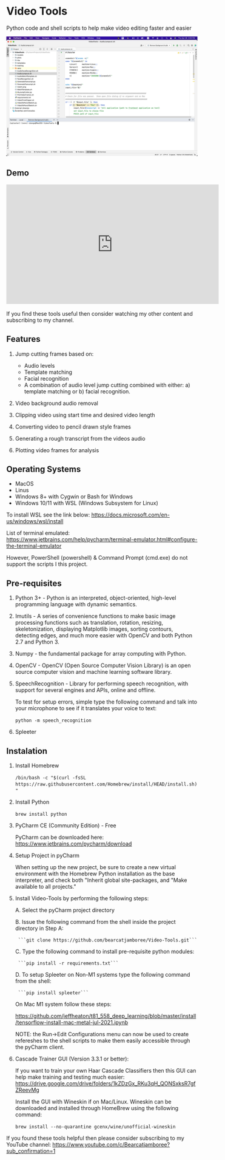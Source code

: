 # Video Tools
Python code and shell scripts to help make video editing faster and easier

<img src="media/screenshot.png" width="900">

## Demo

<iframe width="560" height="315" src="https://www.youtube.com/embed/Ep2jBjvIZwI" title="YouTube video player" frameborder="0" allow="accelerometer; autoplay; clipboard-write; encrypted-media; gyroscope; picture-in-picture" allowfullscreen></iframe>

If you find these tools useful then consider watching my other content and subscribing to my channel.

## Features

1. Jump cutting frames based on:
    - Audio levels
    - Template matching
    - Facial recognition
    - A combination of audio level jump cutting combined with either: a) template matching or b) facial recognition.

2. Video background audio removal

3. Clipping video using start time and desired video length

4. Converting video to pencil drawn style frames

5. Generating a rough transcript from the videos audio

6. Plotting video frames for analysis
 
## Operating Systems

- MacOS
- Linus
- Windows 8+ with Cygwin or Bash for Windows
- Windows 10/11 with WSL (Windows Subsystem for Linux) 

To install WSL see the link below:
https://docs.microsoft.com/en-us/windows/wsl/install

List of terminal emulated:
https://www.jetbrains.com/help/pycharm/terminal-emulator.html#configure-the-terminal-emulator

However, PowerShell (powershell) & Command Prompt (cmd.exe) do not support the scripts I this project.

## Pre-requisites

1. Python 3+ - Python is an interpreted, object-oriented, high-level programming language with dynamic semantics.

2. Imutils - A series of convenience functions to make basic image processing functions such as translation, rotation, resizing, skeletonization, displaying Matplotlib images, sorting contours, detecting edges, and much more easier with OpenCV and both Python 2.7 and Python 3.

3. Numpy - the fundamental package for array computing with Python.

4. OpenCV - OpenCV (Open Source Computer Vision Library) is an open source computer vision and machine learning software library.

5. SpeechRecognition - Library for performing speech recognition, with support for several engines and APIs, online and offline.

    To test for setup errors, simple type the following command and talk into your microphone to see if it translates your voice to text:

    ```python -m speech_recognition```

6. Spleeter

## Instalation

1. Install Homebrew

    ```/bin/bash -c "$(curl -fsSL https://raw.githubusercontent.com/Homebrew/install/HEAD/install.sh)"```

2. Install Python

    ```brew install python```

3. PyCharm CE (Community Edition) - Free

    PyCharm can be downloaded here: https://www.jetbrains.com/pycharm/download

4. Setup Project in pyCharm

    When setting up the new project, be sure to create a new virtual environment with the Homebrew Python installation as the base interpreter, and check both "Inherit global site-packages, and "Make available to all projects."

5. Install Video-Tools by performing the following steps:

    A. Select the pyCharm project directory

    B. Issue the following command from the shell inside the project directory in Step A:

        ```git clone https://github.com/bearcatjamboree/Video-Tools.git```

    C. Type the following command to install pre-requisite python modules:

        ```pip install -r requirements.txt```
        
    D. To setup Spleeter on Non-M1 systems type the following command from the shell:
    
        ```pip install spleeter```

    On Mac M1 system follow these steps:

    https://github.com/jeffheaton/t81_558_deep_learning/blob/master/install/tensorflow-install-mac-metal-jul-2021.ipynb
    
    NOTE: the Run->Edit Configurations menu can now be used to create refereshes to the shell scripts to make them easily accessible through the pyCharm client.
    
6. Cascade Trainer GUI (Version 3.3.1 or better):

    If you want to train your own Haar Cascade Classifiers then this GUI can help make training and testing much easier:
    https://drive.google.com/drive/folders/1kZDzGx_RKu3qH_QONSxksR7gfZReevMg

    Install the GUI with Wineskin if on Mac/Linux.  Wineskin can be downloaded and installed through HomeBrew using the following command:

    ```brew install --no-quarantine gcenx/wine/unofficial-wineskin```

If you found these tools helpful then please consider subscribing to my YouTube channel:
https://www.youtube.com/c/Bearcatjamboree?sub_confirmation=1
